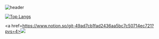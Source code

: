 ![header](https://capsule-render.vercel.app/api?type=Waving&text=💻Beom's)

[![Top Langs](https://github-readme-stats.vercel.app/api/top-langs/?username=beom33)](https://github.com/anuraghazra/github-readme-stats)


<a href=https://www.notion.so/git-49ad7cb1fad2436aa5bc7c50714ec721?pvs=4><img src="https://img.shields.io/badge/Notion-00000?style=flat-square&logo=Notion&logoColor=white"/></a>
